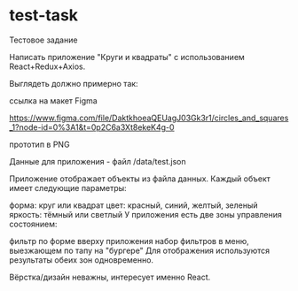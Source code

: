 # test-task
Тестовое задание


Написать приложение "Круги и квадраты" с использованием React+Redux+Axios.

Выглядеть должно примерно так:

ссылка на макет Figma 

https://www.figma.com/file/DaktkhoeaQEUagJ03Gk3r1/circles_and_squares_1?node-id=0%3A1&t=0p2C6a3Xt8ekeK4g-0

прототип в PNG 

Данные для приложения - файл /data/test.json

Приложение отображает объекты из файла данных. Каждый объект имеет следующие параметры:

форма: круг или квадрат
цвет: красный, синий, желтый, зеленый
яркость: тёмный или светлый
У приложения есть две зоны управления состоянием:

фильтр по форме вверху приложения
набор фильтров в меню, выезжающем по тапу на "бургере"
Для отображения используются результаты обеих зон одновременно.

Вёрстка/дизайн неважны, интересует именно React.
